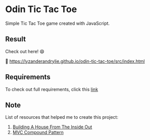 # Odin Tic Tac Toe

Simple Tic Tac Toe game created with JavaScript.

## Result

Check out here! :smile:

:link: <https://lyzanderandrylie.github.io/odin-tic-tac-toe/src/index.html>

## Requirements

To check out full requirements, click this [link](https://www.theodinproject.com/lessons/node-path-javascript-tic-tac-toe "Project: Tic Tac Toe")  

## Note

List of resources that helped me to create this project:

1. [Building A House From The Inside Out](https://www.ayweb.dev/blog/building-a-house-from-the-inside-out)
2. [MVC Compound Pattern](https://www.oreilly.com/library/view/head-first-design/0596007124/)
